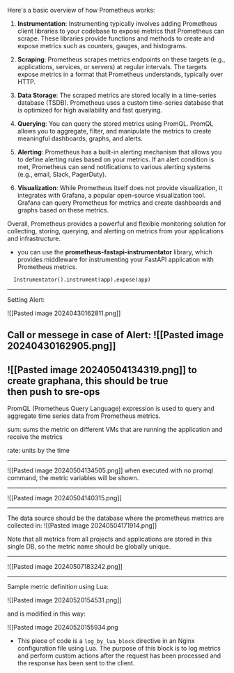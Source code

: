 Here's a basic overview of how Prometheus works:

1. **Instrumentation**: Instrumenting typically involves adding Prometheus client libraries to your codebase to expose metrics that Prometheus can scrape. These libraries provide functions and methods to create and expose metrics such as counters, gauges, and histograms.
    
2. **Scraping**: Prometheus scrapes metrics endpoints on these targets (e.g., applications, services, or servers) at regular intervals. The targets expose metrics in a format that Prometheus understands, typically over HTTP.
    
3. **Data Storage**: The scraped metrics are stored locally in a time-series database (TSDB). Prometheus uses a custom time-series database that is optimized for high availability and fast querying.
    
4. **Querying**: You can query the stored metrics using PromQL. PromQL allows you to aggregate, filter, and manipulate the metrics to create meaningful dashboards, graphs, and alerts.
    
5. **Alerting**: Prometheus has a built-in alerting mechanism that allows you to define alerting rules based on your metrics. If an alert condition is met, Prometheus can send notifications to various alerting systems (e.g., email, Slack, PagerDuty).
    
6. **Visualization**: While Prometheus itself does not provide visualization, it integrates with Grafana, a popular open-source visualization tool. Grafana can query Prometheus for metrics and create dashboards and graphs based on these metrics.
    

Overall, Prometheus provides a powerful and flexible monitoring solution for collecting, storing, querying, and alerting on metrics from your applications and infrastructure.

- you can use the **prometheus-fastapi-instrumentator** library, which provides middleware for instrumenting your FastAPI application with Prometheus metrics.
  
```python
  Instrumentator().instrument(app).expose(app)
```

-----------------------------------------------

Setting Alert: 

![[Pasted image 20240430162811.png]]

Call or messege in case of Alert:
![[Pasted image 20240430162905.png]]
-----------------------------
![[Pasted image 20240504134319.png]]
to create graphana, this should be true  
then push to sre-ops
-----------------------
PromQL (Prometheus Query Language) expression is used to query and aggregate time series data from Prometheus metrics.

sum: sums the metric on different VMs that are running the application and receive the metrics

rate: units by the time

-------------------------------------------

![[Pasted image 20240504134505.png]]
when executed with no promql command, the metric variables will be shown.

-------------------------
![[Pasted image 20240504140315.png]]

---------------------
The data source should be the database where the prometheus metrics are collected in:
![[Pasted image 20240504171914.png]]

Note that all metrics from all projects and applications are stored in this single DB, so the metric name should be globally unique.

---------------------------
![[Pasted image 20240507183242.png]]


---------------

Sample metric definition using Lua:

![[Pasted image 20240520154531.png]]

and is modified in this way:

![[Pasted image 20240520155934.png

- This piece of code is a `log_by_lua_block` directive in an Nginx configuration file using Lua. The purpose of this block is to log metrics and perform custom actions after the request has been processed and the response has been sent to the client.